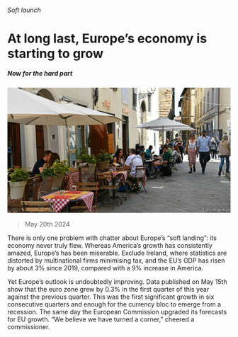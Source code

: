 ###### Soft launch

# At long last, Europe’s economy is starting to grow 

##### Now for the hard part 

![image](images/20240525_FNP501.jpg) 

> May 20th 2024 

There is only one problem with chatter about Europe’s “soft landing”: its economy never truly flew. Whereas America’s growth has consistently amazed, Europe’s has been miserable. Exclude Ireland, where statistics are distorted by multinational firms minimising tax, and the EU’s GDP has risen by about 3% since 2019, compared with a 9% increase in America.

Yet Europe’s outlook is undoubtedly improving. Data published on May 15th show that the euro zone grew by 0.3% in the first quarter of this year against the previous quarter. This was the first significant growth in six consecutive quarters and enough for the currency bloc to emerge from a recession. The same day the European Commission upgraded its forecasts for EU growth. “We believe we have turned a corner,” cheered a commissioner. 

